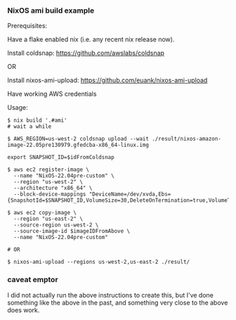 ### NixOS ami build example

Prerequisites:

Have a flake enabled nix (i.e. any recent nix release now).

Install coldsnap: https://github.com/awslabs/coldsnap

OR

Install nixos-ami-upload: https://github.com/euank/nixos-ami-upload

Have working AWS credentials

Usage:

```
$ nix build '.#ami'
# wait a while

$ AWS_REGION=us-west-2 coldsnap upload --wait ./result/nixos-amazon-image-22.05pre130979.gfedcba-x86_64-linux.img

export SNAPSHOT_ID=$idFromColdsnap

$ aws ec2 register-image \
  --name "NixOS-22.04pre-custom" \
  --region "us-west-2" \
  --architecture "x86_64" \
  --block-device-mappings "DeviceName=/dev/xvda,Ebs={SnapshotId=$SNAPSHOT_ID,VolumeSize=30,DeleteOnTermination=true,VolumeType=gp3}"

$ aws ec2 copy-image \
  --region "us-east-2" \
  --source-region us-west-2 \
  --source-image-id $imageIDFromAbove \
  --name "NixOS-22.04pre-custom"

# OR

$ nixos-ami-upload --regions us-west-2,us-east-2 ./result/
```

### caveat emptor

I did not actually run the above instructions to create this, but I've done
something like the above in the past, and something very close to the above
does work.
